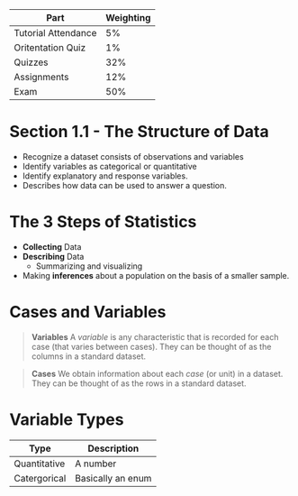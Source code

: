 | Part                | Weighting |
| ------------------- | --------- |
| Tutorial Attendance | 5%        |
| Oritentation Quiz   | 1%        |
| Quizzes             | 32%       |
| Assignments         | 12%       |
| Exam                | 50%       |
# Section 1.1 - The Structure of Data
- Recognize a dataset consists of observations and variables
- Identify variables as categorical or quantitative
- Identify explanatory and response variables.
- Describes how data can be used to answer a question.
# The 3 Steps of Statistics
- **Collecting** Data
- **Describing** Data
	- Summarizing and visualizing
- Making **inferences** about a population on the basis of a smaller sample.
# Cases and Variables
> **Variables**
> A *variable* is any characteristic that is recorded for each case (that varies between cases). They can be thought of as the columns in a standard dataset.

> **Cases**
> We obtain information about each *case* (or unit) in a dataset. They can be thought of as the rows in a standard dataset.
# Variable Types
| Type         | Description |
| ------------ | ----------- |
| Quantitative | A number    |
| Catergorical             | Basically an enum            |
